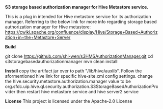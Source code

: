 **S3 storage based authorization manager for Hive Metastore service.**

This is a plug in intended for Hive metastore service for its authorization manager.
Referring to the below link for more info regarding storage based authorization manager for Hive metastore:
https://cwiki.apache.org/confluence/display/Hive/Storage+Based+Authorization+in+the+Metastore+Server

**Build**

git clone https://github.com/shi-wen/s3HMSAuthorizationManager.git
cd s3storagebasedauthorizationmanager
mvn clean install

**Install**
copy the artifact jar over to path "/lib/hive/auxlib".
Follow the aformentioned hive link for specific hive-site.xml config settings. change the hive.security.metastore.authorization.manager value to be
org.sfdc.uip.hive.ql.security.authorization.S3StorageBasedAuthorizationProvider
then restart hive metastore service and hive server2 service

**License**
This project is licensed under the Apache-2.0 License


